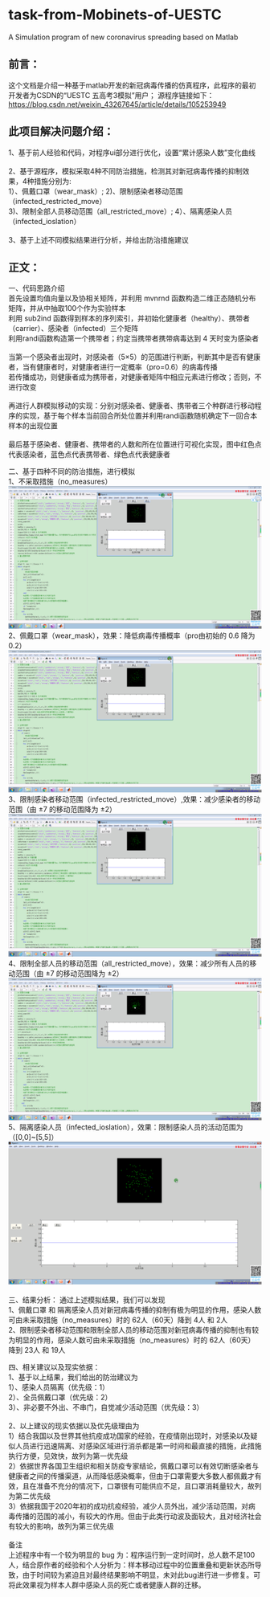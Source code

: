 # task-from-Mobinets-of-UESTC
A Simulation program of new coronavirus spreading based on Matlab

前言：
----
这个文档是介绍一种基于matlab开发的新冠病毒传播的仿真程序，此程序的最初开发者为CSDN的“UESTC 五高考3模拟”用户；
源程序链接如下：https://blog.csdn.net/weixin_43267645/article/details/105253949

此项目解决问题介绍：
----
1、基于前人经验和代码，对程序ui部分进行优化，设置“累计感染人数”变化曲线<br>
<br>
2、基于源程序，模拟采取4种不同防治措施，检测其对新冠病毒传播的抑制效果，4种措施分别为:<br>
1）、佩戴口罩（wear_mask）; 2)、限制感染者移动范围（infected_restricted_move）<br>
3)、限制全部人员移动范围（all_restricted_move）; 4）、隔离感染人员（infected_ioslation）<br>
<br>
3、基于上述不同模拟结果进行分析，并给出防治措施建议<br>

正文：
----
一、代码思路介绍 <br>
首先设置均值向量以及协相关矩阵，并利用 mvnrnd 函数构造二维正态随机分布矩阵，并从中抽取100个作为实验样本<br>
利用 sub2ind 函数得到样本的序列索引，并初始化健康者（healthy）、携带者（carrier）、感染者（infected）三个矩阵<br>
利用randi函数构造第一个携带者；约定当携带者携带病毒达到 4 天时变为感染者<br>
<br>
当第一个感染者出现时，对感染者（5×5）的范围进行判断，判断其中是否有健康者，当有健康者时，对健康者进行一定概率（pro=0.6）的病毒传播<br>
若传播成功，则健康者成为携带者，对健康者矩阵中相应元素进行修改；否则，不进行改变<br>
<br>
再进行人群模拟移动的实现：分别对感染者、健康者、携带者三个种群进行移动程序的实现，基于每个样本当前回合所处位置并利用randi函数随机确定下一回合本样本的出现位置<br>
<br>
最后基于感染者、健康者、携带者的人数和所在位置进行可视化实现，图中红色点代表感染者，蓝色点代表携带者、绿色点代表健康者<br>

二、基于四种不同的防治措施，进行模拟<br>
1、不采取措施（no_measures）<br>
![image](https://github.com/Swite007/task-from-Mobinets-of-UESTC/blob/main/no_measures.gif)<br>
2、佩戴口罩（wear_mask），效果：降低病毒传播概率（pro由初始的 0.6 降为 0.2）<br>
![image](https://github.com/Swite007/task-from-Mobinets-of-UESTC/blob/main/wear_mask.gif)<br>
3、限制感染者移动范围（infected_restricted_move）,效果：减少感染者的移动范围（由 ±7 的移动范围降为 ±2）<br>
![image](https://github.com/Swite007/task-from-Mobinets-of-UESTC/blob/main/infected_restricted_move.gif)<br>
4、限制全部人员的移动范围（all_restricted_move），效果：减少所有人员的移动范围（由 ±7 的移动范围降为 ±2）<br>
![image](https://github.com/Swite007/task-from-Mobinets-of-UESTC/blob/main/all_restricted_move.gif)<br>
5、隔离感染人员（infected_ioslation），效果：限制感染人员的活动范围为（[0,0]~[5,5]）<br>
![image](https://github.com/Swite007/task-from-Mobinets-of-UESTC/blob/main/infected_ioslation.gif)<br>
<br>
三、结果分析：
通过上述模拟结果，我们可以发现<br>
1、佩戴口罩 和 隔离感染人员对新冠病毒传播的抑制有极为明显的作用，感染人数可由未采取措施（no_measures）时的 62人（60天）降到 4人 和 2人<br>
2、限制感染者移动范围和限制全部人员的移动范围对新冠病毒传播的抑制也有较为明显的作用，感染人数可由未采取措施（no_measures）时的 62人（60天）降到 23人 和 19人<br>

四、相关建议以及现实依据：<br>
1、基于以上结果，我们给出的防治建议为<br>
1）、感染人员隔离（优先级：1）<br>
2）、全员佩戴口罩（优先级：2）<br>
3）、非必要不外出、不串门，自觉减少活动范围（优先级：3）<br>
<br>
2、以上建议的现实依据以及优先级理由为<br>
1）结合我国以及世界其他抗疫成功国家的经验，在疫情刚出现时，对感染以及疑似人员进行迅速隔离、对感染区域进行消杀都是第一时间和最直接的措施，此措施执行方便，见效快，故列为第一优先级<br>
2）依据世界各国卫生组织和相关防疫专家结论，佩戴口罩可以有效切断感染者与健康者之间的传播渠道，从而降低感染概率，但由于口罩需要大多数人都佩戴才有效，且在准备不充分的情况下，口罩很有可能供应不足，且口罩消耗量较大，故列为第二优先级<br>
3）依据我国于2020年初的成功抗疫经验，减少人员外出，减少活动范围，对病毒传播的范围的减小，有较大的作用。但由于此类行动波及面较大，且对经济社会有较大的影响，故列为第三优先级<br>
<br>
备注<br>
上述程序中有一个较为明显的 bug 为：程序运行到一定时间时，总人数不足100人，结合原作者的经验和个人分析为：样本移动过程中的位置重叠和更新状态所导致，由于时间较为紧迫且对最终结果影响不明显，未对此bug进行进一步修复。可将此效果视为样本人群中感染人员的死亡或者健康人群的迁移。
